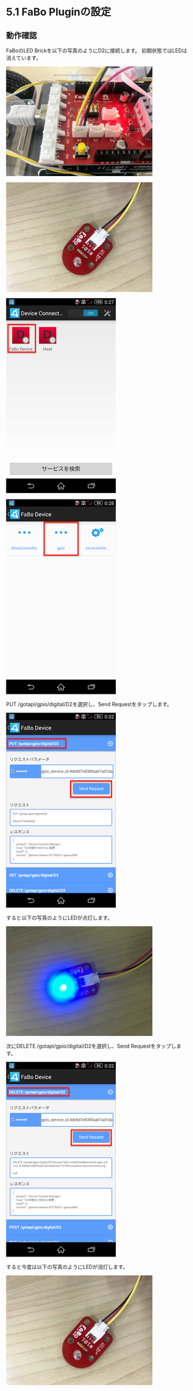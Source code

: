 # 5.1 FaBo Pluginの設定

## 動作確認

FaBoのLED Brickを以下の写真のようにD2に接続します。
初期状態ではLEDは消えています。

![](./img/usb006.png)

![](./img/usb007.png)

![](./img/usb004.png)

![](./img/usb005.png)

PUT /gotapi/gpio/digital/D2を選択し、Send Requestをタップします。

![](./img/usb008.png)

すると以下の写真のようにLEDが点灯します。

![](./img/usb009.jpg)

次にDELETE /gotapi/gpio/digital/D2を選択し、Send Requestをタップします。

![](./img/usb010.png)

すると今度は以下の写真のようにLEDが消灯します。

![](./img/usb011.png)

